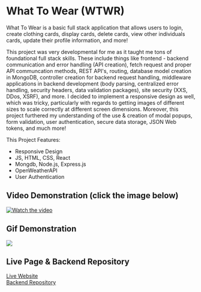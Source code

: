 # What To Wear (WTWR)

What To Wear is a basic full stack application that allows users to login, create clothing cards, display cards, delete cards, view other individuals cards, update their profile information, and more! 

This project was very developmental for me as it taught me tons of foundational full stack skills. These include things like frontend - backend communication and error handling (API creation), fetch request and proper API communcation methods, REST API's, routing, database model creation in MongoDB, controller creation for backend request handling, middleware applications in backend development (body parsing, centralized error handling, security headers, data validation packages), site security (XXS, DDos, XSRF), and more. I decided to implement a responsive design as well, which was tricky, particularly with regards to getting images of different sizes to scale correctly at different screen dimensions. Moreover, this project furthered my understanding of the use & creation of modal popups, form validation, user authentication, secure data storage, JSON Web tokens, and much more!

This Project Features:

- Responsive Design
- JS, HTML, CSS, React
- Mongdb, Node.js, Express.js
- OpenWeatherAPI
- User Authentication

## Video Demonstration (click the image below)

[![Watch the video](https://img.youtube.com/vi/IKz9mJ8-a0s/hqdefault.jpg)](https://www.youtube.com/watch?v=IKz9mJ8-a0s)


## Gif Demonstration

![](https://media.giphy.com/media/v1.Y2lkPTc5MGI3NjExeWRzN3dubjZyaGd4ZmFoYnN6dWk4YnFsMnZrbnc4eW9ubjg4OThzeSZlcD12MV9pbnRlcm5hbF9naWZfYnlfaWQmY3Q9Zw/Dla5MobtRtUAfd6qpb/giphy.gif)


## Live Page & Backend Repository
[Live Website](https://wtwr.pii.at/) \
[Backend Repository](https://github.com/ChadMCasey/se_project_express)
